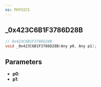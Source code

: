 ```yaml
---
ns: PHYSICS
---
```

## _0x423C6B1F3786D28B

```c
// 0x423C6B1F3786D28B
void _0x423C6B1F3786D28B(Any p0, Any p1);
```

## Parameters
* **p0**:
* **p1**:
